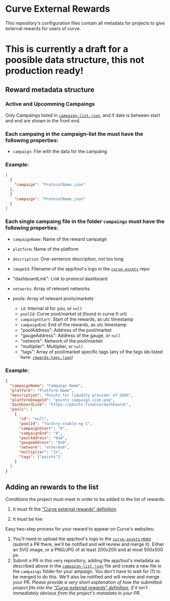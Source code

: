 # Curve External Rewards

This repository's configuration files contain all metadata for projects to give external rewards for users of curve.

# This is currently a draft for a poosible data structure, this not production ready!

## Reward metadata structure

### Active and Upcomming Campaings

Only Campaings listed in [`campaign-list.json`](https://github.com/curvefi/curve-external-reward/blob/main/campaign-list.json), and if date is between start and end are shown in the front end.

### Each campaing in the campaign-list the must have the following properties:

- `campaign`: File with the data for the campaing

### Example:

```json
[
  {
    "campaign": "ProtocolName.json"
  },
  {
    "campaign": "ProtocolName.json"
  }
]
```

### Each single campaing file in the folder `campaings` must have the following properties:

- `campaignName`: Name of the reward campaign
- `platform`: Name of the platform
- `description`: One-sentence description, not too long
- `imageId`: Filename of the app/tool's logo in the [`curve-assets`](https://github.com/curvefi/curve-assets/tree/main/platforms) repo
- "dashboardLink": Link to protocol dashboard
- `networks`: Array of relevant networks
- pools: Array of relevant pools/markets

  - `id`: Internal id for you, or `null`
  - `poolId`: Curve pool/market id (found in curve.fi url)
  - `campaignStart`: Start of the rewards, as utc timestamp
  - `campaignEnd`: End of the rewards, as utc timestamp
  - "poolAddress": Address of the pool/market
  - "gaugeAddress": Address of the gauge, or `null`
  - "network": Network of the pool/market
  - "multiplier": Multiplier, or `null`
  - "tags": Array of pool/market specific tags (any of the tags ids listed here: [`rewards-tags.json`](https://github.com/curvefi/curve-external-rewards/blob/main/rewards-tags.json))

### Example:

```json
{
  "campaignName": "Campaign Name",
  "platform": "Platform Name",
  "description": "Points for liqudity provider of USDX",
  "platformImageId": "points_campaign_icon.png",
  "dashboardLink": "https://points.finance/dashboard/",
  "pools": [
    {
      "id": "null",
      "poolId": "factory-stable-ng-1",
      "campaignStart": "0",
      "campaignEnd": "0",
      "poolAddress": "0x0",
      "gaugeAddress": "0x0",
      "network": "ethereum",
      "multiplier": "1x",
      "tags": ["points"]
    }
  ]
}
```

## Adding an rewards to the list

Conditions the project must meet in order to be added to the list of rewards:

1. It must fit the ["Curve external rewards" definition](https://github.com/curvefi/curve-external-rewards/tree/main#curve-rewards)

2. It must be live

Easy two-step process for your reward to appear on Curve's websites:

1. You'll need to upload the app/tool's logo to the [`curve-assets` repo](https://github.com/curvefi/curve-assets/tree/main/platforms) (submit a PR there, we'll be notified and will review and merge it). Either an SVG image, or a PNG/JPG of at least 200x200 and at most 500x500 px.
2. Submit a PR in this very repository, adding the app/tool's metadata as described above in the [`campaign-list.json`](https://github.com/curvefi/curve-external-rewards/blob/main/campaign-list.json) file and create a new file in the `campaings` folder for your ampaign. You don't have to wait for (1) to be merged to do this. We'll also be notified and will review and merge your PR. _Please provide a very short explanation of how the submitted project fits into the ["Curve external rewards" definition](https://github.com/curvefi/curve-external-rewards/tree/main#curve-rewards), if it isn't immediately obvious from the project's metadata in your PR._
